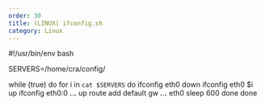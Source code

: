 ```yaml
---
order: 30
title: (LINUX) ifconfig.sh
category: Linux
---
```


#!/usr/bin/env bash

SERVERS=/home/cra/config/

while (true)
do
	for i in ` cat $SERVERS `
	do
		ifconfig eth0 down
		ifconfig eth0 $i up
		ifconfig eth0:0 ***.***.***.*** up
		route add default gw ***.***.***.*** eth0
		sleep 600
	done
done
